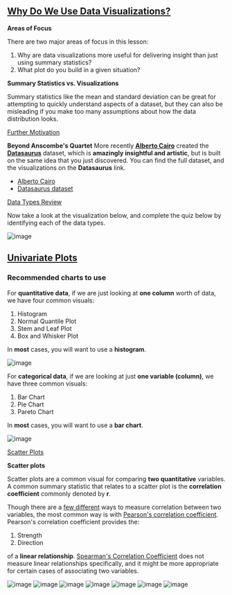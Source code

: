 ## [Why Do We Use Data Visualizations?](https://www.youtube.com/watch?v=iiOP4PE46f4)

**Areas of Focus**

There are two major areas of focus in this lesson:

1. Why are data visualizations more useful for delivering insight than just using summary statistics?
2. What plot do you build in a given situation?

**Summary Statistics vs. Visualizations**

Summary statistics like the mean and standard deviation can be great for attempting to quickly understand aspects of a dataset, but they can also be misleading if you make too many assumptions about how the data distribution looks.

[Further Motivation](https://www.youtube.com/watch?v=sjGxUKrbKoI)

**Beyond Anscombe's Quartet**
More recently **[Alberto Cairo](http://albertocairo.com/)** created the **[Datasaurus](https://www.autodeskresearch.com/publications/samestats)** dataset, which is **amazingly insightful and artistic**, but is built on the same idea that you just discovered. You can find the full dataset, and the visualizations on the **Datasaurus** link.

* [Alberto Cairo](https://video.udacity-data.com/topher/2019/November/5dc49f25_albertocairo.com/albertocairo.com.pdf)
* [Datasaurus dataset](https://video.udacity-data.com/topher/2019/November/5dc49fcf_samestats-differentgraphs/samestats-differentgraphs.pdf)

[Data Types Review](https://github.com/m-soro/Business-Analytics/tree/main/Introduction-to-Data/L1-and-L2-Descriptive-Statistics)

Now take a look at the visualization below, and complete the quiz below by identifying each of the data types.

![image](./Misc/001.png)

## [Univariate Plots](https://www.youtube.com/watch?v=kgmYLreYB0A)
### Recommended charts to use

For **quantitative data**, if we are just looking at **one column** worth of data, we have four common visuals:

1. Histogram
2. Normal Quantile Plot
3. Stem and Leaf Plot
4. Box and Whisker Plot

In **most** cases, you will want to use a **histogram**.

![image](./Misc/002.png)

For **categorical data**, if we are looking at just **one variable (column)**, we have three common visuals:

1. Bar Chart
2. Pie Chart
3. Pareto Chart

In **most** cases, you will want to use a **bar chart**.

![image](./Misc/003.png)

[Scatter Plots](https://www.youtube.com/watch?v=DvlxZ37O4i8)

**Scatter plots**

Scatter plots are a common visual for comparing **two quantitative** variables. A common summary statistic that relates to a scatter plot is the **correlation coefficient** commonly denoted by **r**.

Though there are a [few different](http://www.statisticssolutions.com/correlation-pearson-kendall-spearman/) ways to measure correlation between two variables, the most common way is with [Pearson's correlation coefficient](https://en.wikipedia.org/wiki/Pearson_correlation_coefficient). Pearson's correlation coefficient provides the:

1. Strength
2. Direction

of a **linear relationship**. [Spearman's Correlation Coefficient](https://en.wikipedia.org/wiki/Spearman%27s_rank_correlation_coefficient) does not measure linear relationships specifically, and it might be more appropriate for certain cases of associating two variables.

![image](./Misc/004.png)
![image](./Misc/005.png)
![image](./Misc/006.png)
![image](./Misc/007.png)
![image](./Misc/008.png)
![image](./Misc/009.png)
![image](./Misc/010.png)
